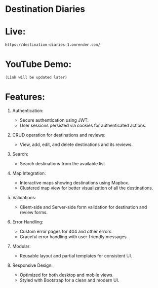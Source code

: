 # Destination Diaries

# Live:
    https://destination-diaries-1.onrender.com/

# YouTube Demo:
    (Link will be updated later)

# Features:

1. Authentication:
    - Secure authentication using JWT.
    - User sessions persisted via cookies for authenticated actions.

2. CRUD operation for destinations and reviews:
    - View, add, edit, and delete destinations and its reviews.

3. Search:
    - Search destinations from the available list

4. Map Integration:
    - Interactive maps showing destinations using Mapbox.
    - Clustered map view for better visualization of all the destinations.

5. Validations:
    - Client-side and Server-side form validation for destination and review forms.

6. Error Handling:
    - Custom error pages for 404 and other errors.
    - Graceful error handling with user-friendly messages.

7. Modular: 
    - Reusable layout and partial templates for consistent UI.

8. Responsive Design:
    - Optimized for both desktop and mobile views.
    - Styled with Bootstrap for a clean and modern UI.